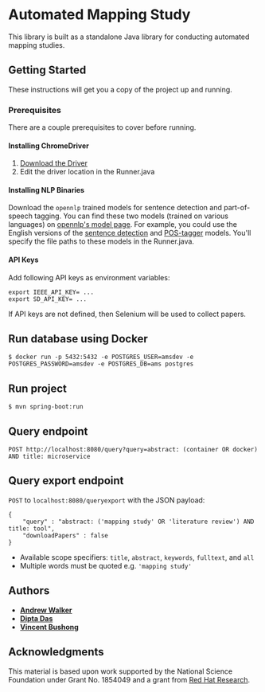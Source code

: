 # Automated Mapping Study

This library is built as a standalone Java library for conducting automated mapping studies.

## Getting Started

These instructions will get you a copy of the project up and running.

### Prerequisites

There are a couple prerequisites to cover before running.

#### Installing ChromeDriver

1. [Download the Driver](https://chromedriver.chromium.org/downloads)
2. Edit the driver location in the Runner.java

#### Installing NLP Binaries

Download the `opennlp` trained models for sentence detection and part-of-speech tagging. You can find these two models (trained on various languages) on [opennlp's model page](http://opennlp.sourceforge.net/models-1.5/). For example, you could use the English versions of the [sentence detection](http://opennlp.sourceforge.net/models-1.5/en-sent.bin) and [POS-tagger](http://opennlp.sourceforge.net/models-1.5/en-pos-maxent.bin) models. You'll specify the file paths to these models in the Runner.java.

#### API Keys

Add following API keys as environment variables:

```
export IEEE_API_KEY= ...
export SD_API_KEY= ...
```

If API keys are not defined, then Selenium will be used to collect papers.

## Run database using Docker

```
$ docker run -p 5432:5432 -e POSTGRES_USER=amsdev -e POSTGRES_PASSWORD=amsdev -e POSTGRES_DB=ams postgres
```

## Run project

```
$ mvn spring-boot:run
```

## Query endpoint

`POST http://localhost:8080/query?query=abstract: (container OR docker) AND title: microservice`

## Query export endpoint

`POST` to `localhost:8080/queryexport` with the JSON payload:

```
{
    "query" : "abstract: ('mapping study' OR 'literature review') AND title: tool",
    "downloadPapers" : false
}
```

- Available scope specifiers: `title`, `abstract`, `keywords`, `fulltext`, and `all`
- Multiple words must be quoted e.g. `'mapping study'`

## Authors

* [**Andrew Walker**](https://github.com/walker76)
* [**Dipta Das**](https://github.com/diptadas)
* [**Vincent Bushong**](https://github.com/vinbush)

## Acknowledgments

This material is based upon work supported by the National Science Foundation under Grant No. 1854049 and a grant from [Red Hat Research](https://research.redhat.com).
